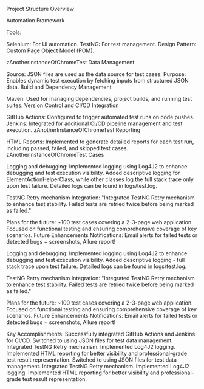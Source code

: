 Project Structure Overview

Automation Framework

Tools:

Selenium: For UI automation.
TestNG: For test management.
Design Pattern: Custom Page Object Model (POM).

zAnotherInstanceOfChromeTest Data Management

Source: JSON files are used as the data source for test cases.
Purpose: Enables dynamic test execution by fetching inputs from structured JSON data.
Build and Dependency Management

Maven: Used for managing dependencies, project builds, and running test suites.
Version Control and CI/CD Integration

GitHub Actions: Configured to trigger automated test runs on code pushes.
Jenkins: Integrated for additional CI/CD pipeline management and test execution.
zAnotherInstanceOfChromeTest Reporting

HTML Reports: Implemented to generate detailed reports for each test run, including passed, failed, and skipped test cases.
zAnotherInstanceOfChromeTest Cases


Logging and debugging: Implemented logging using Log4J2 to enhance debugging and test execution visibility. Added descriptive logging for ElementActionHelperClass, while other classes log the full stack trace only upon test failure. Detailed logs can be found in logs/test.log.

TestNG Retry mechanism Integration: "Integrated TestNG Retry mechanism to enhance test stability. Failed tests are retried twice before being marked as failed."

Plans for the future: 
~100 test cases covering a 2-3-page web application.
Focused on functional testing and ensuring comprehensive coverage of key scenarios.
Future Enhancements
Notifications: Email alerts for failed tests or detected bugs + screenshots, Allure report!

Logging and debugging: Implemented logging using Log4J2 to enhance debugging and test execution visibility. Added descriptive logging - full stack trace upon test failure. Detailed logs can be found in logs/test.log.

TestNG Retry mechanism Integration: "Integrated TestNG Retry mechanism to enhance test stability. Failed tests are retried twice before being marked as failed."

Plans for the future: ~100 test cases covering a 2-3-page web application. Focused on functional testing and ensuring comprehensive coverage of key scenarios. Future Enhancements Notifications: Email alerts for failed tests or detected bugs + screenshots, Allure report!

Key Accomplishments: Successfully integrated GitHub Actions and Jenkins for CI/CD. Switched to using JSON files for test data management. Integrated TestNG Retry mechanism. Implemented Log4J2 logging. Implemented HTML reporting for better visibility and professional-grade test result representation.
Switched to using JSON files for test data management.
Integrated TestNG Retry mechanism.
Implemented Log4J2 logging.
Implemented HTML reporting for better visibility and professional-grade test result representation.
